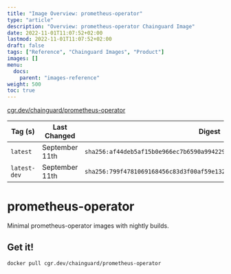 ```yaml
---
title: "Image Overview: prometheus-operator"
type: "article"
description: "Overview: prometheus-operator Chainguard Image"
date: 2022-11-01T11:07:52+02:00
lastmod: 2022-11-01T11:07:52+02:00
draft: false
tags: ["Reference", "Chainguard Images", "Product"]
images: []
menu:
  docs:
    parent: "images-reference"
weight: 500
toc: true
---
```


[cgr.dev/chainguard/prometheus-operator](https://github.com/chainguard-images/images/tree/main/images/prometheus-operator)

| Tag (s)       | Last Changed   | Digest                                                                    |
|---------------|----------------|---------------------------------------------------------------------------|
|  `latest`     | September 11th | `sha256:af44deb5af15b0e966ec7b6590a994229cdbaddc4754645a07dc5e119742cbe4` |
|  `latest-dev` | September 11th | `sha256:799f4781069168456c83d3f00af59e13219c3b5303d3ee25dcd21a91413e0059` |

# prometheus-operator

Minimal prometheus-operator images with nightly builds.

## Get it!

```shell
docker pull cgr.dev/chainguard/prometheus-operator
```
